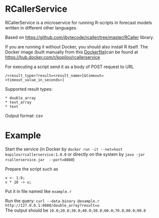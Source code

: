 # RCallerService
RCallerService is a microservice for running R-scripts in forecast models written in different other languages.

Based on https://github.com/jbytecode/rcaller/tree/master/RCaller library.

If you are running it without Docker, you should also install R itself.
The Docker image (built manually from this [Dockerfile](https://github.com/Kopilov/RCallerService/blob/master/scripts/Dockerfile))can be found at https://hub.docker.com/r/kopilov/rcallerservice

For executing a script send it as a body of POST request to URL
```
/<result_type>?result=<result_name>[&timeout=<timeout_value_in_seconds>]
```
Supported result types:

    * double_array
    * text_array
    * text

Output format: csv

# Example

Start the service (in Docker by `docker run -it --net=host kopilov/rcallerservice:1.0.0` or directly on the system by `java -jar rcallerservice.jar  --port=8080`)

Prepare the script such as
```
v <- 1:9;
v * 10 -> u;
```
Put it in file named like `example.r`
    
Run the query: `curl --data-binary @example.r http://127.0.0.1:8080/double_array?result=u`  
The output should be `10.0;20.0;30.0;40.0;50.0;60.0;70.0;80.0;90.0`
